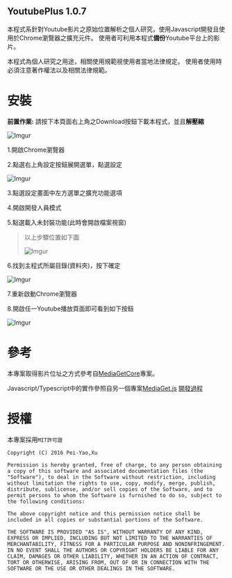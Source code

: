 ## YoutubePlus 1.0.7
本程式系針對Youtube影片之原始位置解析之個人研究，使用Javascript開發且使用於Chrome瀏覽器之擴充元件。
使用者可利用本程式**備份**Youtube平台上的影片。

本程式為個人研究之用途，相關使用規範視使用者當地法律規定。
使用者使用時必須注意著作權法以及相關法律規範。

# 安裝

**前置作業:**
請按下本頁面右上角之Download按鈕下載本程式，並且**解壓縮**

![Imgur](http://i.imgur.com/an5lBfa.jpg)

1.開啟Chrome瀏覽器

2.點選右上角設定按鈕展開選單，點選設定

![Imgur](http://i.imgur.com/6HayvNJ.jpg)

3.點選設定畫面中左方選單之擴充功能選項

4.開啟開發人員模式

5.點選載入未封裝功能(此時會開啟檔案視窗)

> 以上步驟位置如下圖
>
> ![Imgur](http://i.imgur.com/J7fy6VA.jpg)

6.找到主程式所屬目錄(資料夾)，按下確定

![Imgur](http://i.imgur.com/SRjB2yh.jpg)

7.重新啟動Chrome瀏覽器

8.開啟任一Youtube播放頁面即可看到如下按鈕

![Imgur](http://i.imgur.com/7MfdxbF.jpg)

# 參考
本專案取得影片位址之方式參考自[MediaGetCore](https://github.com/XuPeiYao/MediaGetCore)專案。

Javascript/Typescript中的實作參照自另一個專案[MediaGet.js](https://github.com/XuPeiYao/MediaGet.js)
[開發過程](https://www.facebook.com/notes/%E5%BE%90%E5%9F%B9%E5%A0%AF/youtubeplus-%E9%96%8B%E7%99%BC%E9%81%8E%E7%A8%8B%E8%88%87%E7%A8%8B%E5%BC%8F%E7%A2%BC/1108908772500772)

# 授權
本專案採用`MIT許可證`

```
Copyright (C) 2016 Pei-Yao,Xu

Permission is hereby granted, free of charge, to any person obtaining a copy of this software and associated documentation files (the "Software"), to deal in the Software without restriction, including without limitation the rights to use, copy, modify, merge, publish, distribute, sublicense, and/or sell copies of the Software, and to permit persons to whom the Software is furnished to do so, subject to the following conditions:

The above copyright notice and this permission notice shall be included in all copies or substantial portions of the Software.

THE SOFTWARE IS PROVIDED "AS IS", WITHOUT WARRANTY OF ANY KIND, EXPRESS OR IMPLIED, INCLUDING BUT NOT LIMITED TO THE WARRANTIES OF MERCHANTABILITY, FITNESS FOR A PARTICULAR PURPOSE AND NONINFRINGEMENT. IN NO EVENT SHALL THE AUTHORS OR COPYRIGHT HOLDERS BE LIABLE FOR ANY CLAIM, DAMAGES OR OTHER LIABILITY, WHETHER IN AN ACTION OF CONTRACT, TORT OR OTHERWISE, ARISING FROM, OUT OF OR IN CONNECTION WITH THE SOFTWARE OR THE USE OR OTHER DEALINGS IN THE SOFTWARE.
```

